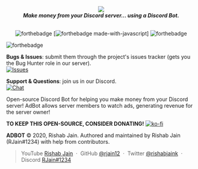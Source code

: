 <div align="center">
  <img src="https://media.discordapp.net/attachments/689293921787838640/730934259610681395/Copy_of_ADBOT.png?width=900&height=225" align="center">
  <br>
  <strong><i>Make money from your Discord server... using a Discord Bot.</i></strong>
  <br>
  <br> 

  ![forthebadge](https://forthebadge.com/images/badges/built-with-love.svg) [![forthebadge made-with-javascript](http://ForTheBadge.com/images/badges/made-with-javascript.svg)] ![forthebadge](https://forthebadge.com/images/badges/built-by-hipsters.svg)
 </div>
 
 ![forthebadge](https://img.shields.io/endpoint.svg?url=https%3A%2F%2Fshieldsio-patreon.herokuapp.com%2Fbotsdiscord%2Fpledges&style=for-the-badge)

__Bugs & Issues__: submit them through the project's issues tracker (gets you the Bug Hunter role in our server).<br>
[![Issues](http://img.shields.io/github/issues/RJain12/adbot.svg)]( https://github.com/USER/REPO/issues )

__Support & Questions__: join us in our Discord.<br>
[![Chat](https://img.shields.io/discord/707836684435324952.svg?label=Discord&logo=Discord&colorB=7289da&style=for-the-badge)]( https://discord.gg/q3M4NuE )

Open-source Discord Bot for helping you make money from your Discord server!
AdBot allows server members to watch ads, generating revenue for the server owner!

**TO KEEP THIS OPEN-SOURCE, CONSIDER DONATING!**
[![ko-fi](https://www.ko-fi.com/img/githubbutton_sm.svg)](https://ko-fi.com/V7V21NNO3)

**ADBOT** © 2020, Rishab Jain.
Authored and maintained by Rishab Jain (RJain#1234) with help from contributors.

> YouTube [Rishab Jain](https://youtube.com/rishabjain) &nbsp;&middot;&nbsp;
> GitHub [@rjain12](https://github.com/rjain12) &nbsp;&middot;&nbsp;
> Twitter [@rishabjaink](https://twitter.com/rishabjaink) &nbsp;&middot;&nbsp;
> Discord [RJain#1234](https://twitter.com/rishabjaink)

[MIT]: http://mit-license.org/
[contributors]: http://github.com/rjain12/adbot/contributors
